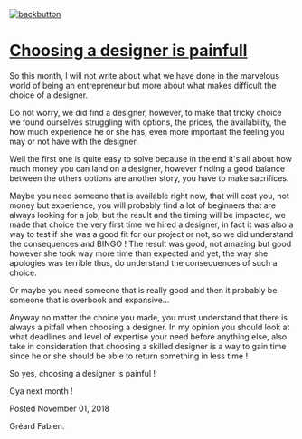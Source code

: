<!doctype html>

<html lang="en">

<link rel="stylesheet" type="text/css" media="all" href="/style.css" >
<a class="back-url" href="../">
  <img class="back-button" src="/images/assets/back.svg" alt="backbutton" title="backbutton" />
  <h1>Choosing a designer is painfull</h1>
</a>

So this month, I will not write about what we have done in the marvelous world of being an entrepreneur but more about what makes difficult the choice of a designer.

Do not worry, we did find a designer, however, to make that tricky choice we found ourselves struggling with options, the prices, the availability, the how much experience he or she has, even more important the feeling you may or not have with the designer. 

Well the first one is quite easy to solve because in the end it's all about how much money you can land on a designer, however finding a good balance between the others options are another story, you have to make sacrifices.

Maybe you need someone that is available right now, that will cost you, not money but experience, you will probably find a lot of beginners that are always looking for a job, but the result and the timing will be impacted, we made that choice the very first time we hired a designer, in fact it was also a way to test if she was a good fit for our project or not, so we did understand the consequences and BINGO ! The result was good, not amazing but good however she took way more time than expected and yet, the way she apologies was terrible thus, do understand the consequences of such a choice.

Or maybe you need someone that is really good and then it probably be someone that is overbook and expansive...

Anyway no matter the choice you made, you must understand that there is always a pitfall when choosing a designer. In my opinion you should look at what deadlines and level of expertise your need before anything else, also take in consideration that choosing a skilled designer is a way to gain time since he or she should be able to return something in less time !

So yes, choosing a designer is painful !

Cya next month !

<div class="post-footer">
  <p>Posted November 01, 2018</p>
  <p>Gréard Fabien.</p>
</div>
